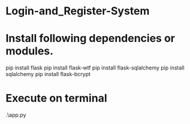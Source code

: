 # Login-and_Register-System

# Install following dependencies or modules.
pip install flask
pip install flask-wtf
pip install flask-sqlalchemy
pip install sqlalchemy
pip install flask-bcrypt

# Execute on terminal
.\app.py
